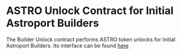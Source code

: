 # ASTRO Unlock Contract for Initial Astroport Builders

The Builder Unlock contract performs ASTRO token unlocks for Initial Astroport Builders. Its interface can be found [here](../../packages/builder_unlock/README.md)
